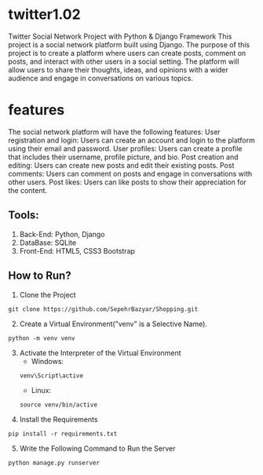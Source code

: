 # twitter1.02
Twitter Social Network Project with Python &amp; Django Framework
This project is a social network platform built using Django. The purpose of this project is to create a platform where users can create posts, comment on posts, and interact with other users in a social setting. The platform will allow users to share their thoughts, ideas, and opinions with a wider audience and engage in conversations on various topics.

# features
The social network platform will have the following features:
User registration and login: Users can create an account and login to the platform using their email and password.
User profiles: Users can create a profile that includes their username, profile picture, and bio.
Post creation and editing: Users can create new posts and edit their existing posts.
Post comments: Users can comment on posts and engage in conversations with other users.
Post likes: Users can like posts to show their appreciation for the content.


## Tools:
1. Back-End: Python, Django
2. DataBase: SQLite
3. Front-End: HTML5, CSS3 Bootstrap

## How to Run?
1. Clone the Project
```
git clone https://github.com/SepehrBazyar/Shopping.git
```
2. Create a Virtual Environment("venv" is a Selective Name).
```
python -m venv venv
```
3. Activate the Interpreter of the Virtual Environment
    * Windows:
    ```
    venv\Script\active
    ```
    * Linux:
    ```
    source venv/bin/active
    ```
4. Install the Requirements
```
pip install -r requirements.txt
```
5. Write the Following Command to Run the Server
```
python manage.py runserver
```
